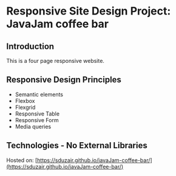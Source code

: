 # Responsive Site Design Project: JavaJam coffee bar
## Introduction
This is a four page responsive website.
## Responsive Design Principles
   - Semantic elements
   - Flexbox
   - Flexgrid
   - Responsive Table
   - Responsive Form
   - Media queries

## Technologies - No External Libraries

Hosted on: [https://sduzair.github.io/javaJam-coffee-bar/](https://sduzair.github.io/javaJam-coffee-bar/)

